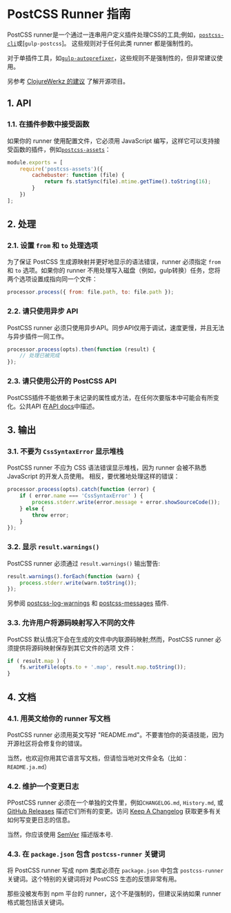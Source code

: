 # PostCSS Runner 指南

PostCSS runner是一个通过一连串用户定义插件处理CSS的工具;例如，[`postcss-cli`]或[`gulp-postcss`]。
这些规则对于任何此类 runner 都是强制性的。

对于单插件工具，如[`gulp-autoprefixer`]，这些规则不是强制性的，但非常建议使用。

另参考 [ClojureWerkz 的建议] 了解开源项目。

[ClojureWerkz 的建议]:  http://blog.clojurewerkz.org/blog/2013/04/20/how-to-make-your-open-source-project-really-awesome/
[`gulp-autoprefixer`]: https://github.com/sindresorhus/gulp-autoprefixer
[`gulp‑postcss`]:      https://github.com/w0rm/gulp-postcss
[`postcss-cli`]:       https://github.com/postcss/postcss-cli

## 1. API

### 1.1. 在插件参数中接受函数

如果你的 runner 使用配置文件，它必须用 JavaScript 编写，这样它可以支持接受函数的插件，例如[`postcss-assets`]：

```js
module.exports = [
    require('postcss-assets')({
        cachebuster: function (file) {
            return fs.statSync(file).mtime.getTime().toString(16);
        }
    })
];
```

[`postcss-assets`]: https://github.com/borodean/postcss-assets

## 2. 处理

### 2.1. 设置 `from` 和 `to` 处理选项

为了保证 PostCSS 生成源映射并更好地显示的语法错误，runner 必须指定 `from` 和 `to` 选项。如果你的 runner 不用处理写入磁盘（例如，gulp转换）任务，您将两个选项设置成指向同一个文件：

```js
processor.process({ from: file.path, to: file.path });
```

### 2.2. 请只使用异步 API

PostCSS runner 必须只使用异步API。同步API仅用于调试，速度更慢，并且无法与异步插件一同工作。

```js
processor.process(opts).then(function (result) {
    // 处理已被完成
});
```

### 2.3. 请只使用公开的 PostCSS API

PostCSS插件不能依赖于未记录的属性或方法，在任何次要版本中可能会有所变化。公共API
在[API docs]中描述。

[API docs]: http://api.postcss.org/

## 3. 输出

### 3.1. 不要为 `CssSyntaxError` 显示堆栈


PostCSS runner 不应为 CSS 语法错误显示堆栈，因为 runner 会被不熟悉 JavaScript 的开发人员使用。
相反，要优雅地处理这样的错误：

```js
processor.process(opts).catch(function (error) {
    if ( error.name === 'CssSyntaxError' ) {
        process.stderr.write(error.message + error.showSourceCode());
    } else {
        throw error;
    }
});
```

### 3.2. 显示 `result.warnings()`

PostCSS runner 必须通过 `result.warnings()` 输出警告:

```js
result.warnings().forEach(function (warn) {
    process.stderr.write(warn.toString());
});
```

另参阅 [postcss-log-warnings] 和 [postcss-messages] 插件.

[postcss-log-warnings]: https://github.com/davidtheclark/postcss-log-warnings
[postcss-messages]:     https://github.com/postcss/postcss-messages

### 3.3. 允许用户将源码映射写入不同的文件

PostCSS 默认情况下会在生成的文件中内联源码映射;然而，PostCSS runner 必须提供将源码映射保存到其它文件的选项
文件：

```js
if ( result.map ) {
    fs.writeFile(opts.to + '.map', result.map.toString());
}
```

## 4. 文档

### 4.1. 用英文给你的 runner 写文档

PostCSS runner 必须用英文写好 "README.md"。不要害怕你的英语技能，因为开源社区将会修复你的错误。

当然，也欢迎你用其它语言写文档，但请恰当地对文件全名（比如：`README.ja.md`）

### 4.2. 维护一个变更日志

PPostCSS runner 必须在一个单独的文件里，例如`CHANGELOG.md`, `History.md`, 或 [GitHub Releases] 描述它们所有的变更。访问 [Keep A Changelog] 获取更多有关如何写变更日志的信息。

当然，你应该使用 [SemVer] 描述版本号.

[Keep A Changelog]: http://keepachangelog.com/
[GitHub Releases]:  https://help.github.com/articles/creating-releases/
[SemVer]:           http://semver.org/

### 4.3. 在 `package.json` 包含 `postcss-runner` 关键词

将 PostCSS runner 写成 npm 类库必须在 `package.json` 中包含 `postcss-runner` 关键词。这个特别的关键词将对 PostCSS 生态的反馈非常有用。

那些没被发布到 npm 平台的 runner，这个不是强制的，但建议采纳如果 runner 格式能包括该关键词。
